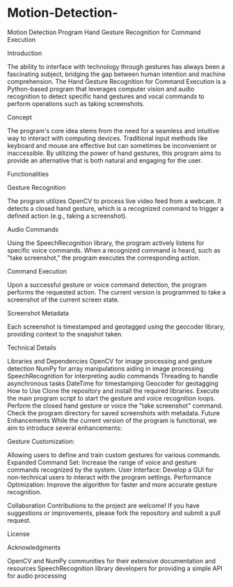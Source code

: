 # Motion-Detection-
Motion Detection Program 
Hand Gesture Recognition for Command Execution



Introduction


The ability to interface with technology through gestures has always been a fascinating subject, bridging the gap between human intention and machine comprehension. The Hand Gesture Recognition for Command Execution is a Python-based program that leverages computer vision and audio recognition to detect specific hand gestures and vocal commands to perform operations such as taking screenshots.

Concept


The program's core idea stems from the need for a seamless and intuitive way to interact with computing devices. Traditional input methods like keyboard and mouse are effective but can sometimes be inconvenient or inaccessible. By utilizing the power of hand gestures, this program aims to provide an alternative that is both natural and engaging for the user.

Functionalities


Gesture Recognition


The program utilizes OpenCV to process live video feed from a webcam. It detects a closed hand gesture, which is a recognized command to trigger a defined action (e.g., taking a screenshot).

Audio Commands


Using the SpeechRecognition library, the program actively listens for specific voice commands. When a recognized command is heard, such as "take screenshot," the program executes the corresponding action.

Command Execution


Upon a successful gesture or voice command detection, the program performs the requested action. The current version is programmed to take a screenshot of the current screen state.

Screenshot Metadata


Each screenshot is timestamped and geotagged using the geocoder library, providing context to the snapshot taken.

Technical Details


Libraries and Dependencies
OpenCV for image processing and gesture detection
NumPy for array manipulations aiding in image processing
SpeechRecognition for interpreting audio commands
Threading to handle asynchronous tasks
DateTime for timestamping
Geocoder for geotagging
How to Use
Clone the repository and install the required libraries.
Execute the main program script to start the gesture and voice recognition loops.
Perform the closed hand gesture or voice the "take screenshot" command.
Check the program directory for saved screenshots with metadata.
Future Enhancements
While the current version of the program is functional, we aim to introduce several enhancements:

Gesture Customization:

Allowing users to define and train custom gestures for various commands.
Expanded Command Set: Increase the range of voice and gesture commands recognized by the system.
User Interface: Develop a GUI for non-technical users to interact with the program settings.
Performance Optimization: Improve the algorithm for faster and more accurate gesture recognition.


Collaboration
Contributions to the project are welcome! If you have suggestions or improvements, please fork the repository and submit a pull request.

License


Acknowledgments


OpenCV and NumPy communities for their extensive documentation and resources
SpeechRecognition library developers for providing a simple API for audio processing
